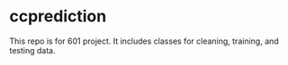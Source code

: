 # ccprediction
This repo is for 601 project. 
It includes classes for cleaning, training, and testing data.
